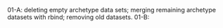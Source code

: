 01-A: deleting empty archetype data sets; merging remaining archetype datasets with rbind; removing old datasets.
01-B: 